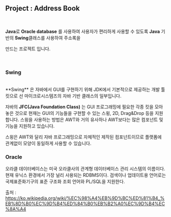 ## Project : Address Book

<br/>

**Java**로 **Oracle database** 를 사용하여 사용자가 편리하게 사용할 수 있도록 **Java** 기반의 **Swing**클래스를 사용하여 주소록을 

만드는 프로젝트 입니다.

<br/>

### Swing

<br/>
**Swing** 은 자바에서 GUI를 구현하기 위해 JDK에서 기본적으로 제공하는 개발 툴킷으로 선 마이크로시스템즈의 자바 기반 클래스의 일부입니다.


자바의 **JFC(Java Foundation Class)** 는 GUI 프로그래밍에 필요한 각종 킷을 모아놓은 것으로 현재는 GUI의 기능들을 구현할 수 있는 스윙, 2D, Drag&Drop 등을 지원합니다. 스윙을 사용하는 방법은 AWT와 거의 유사하나 AWT보다는 많은 컴포넌트 및 기능을 지원하고 있습니다.

스윙은 AWT와 달리 자바 프로그래밍으로 자체적인 제작된 컴포넌트이므로 플랫폼에 관계없이 모양이 동일하게 사용할 수 있습니다. 

### Oracle

오라클 데이터베이스는 미국 오라클사의 관계형 데이터베이스 관리 시스템의 이름이다. 현재 유닉스 환경에서 가장 널리 사용되는 RDBMS이다. 검색이나 업데이트용 언어로는 국제표준화기구의 표준 구조화 조회 언어와 PL/SQL을 지원한다.

출처 : https://ko.wikipedia.org/wiki/%EC%98%A4%EB%9D%BC%ED%81%B4_%EB%8D%B0%EC%9D%B4%ED%84%B0%EB%B2%A0%EC%9D%B4%EC%8A%A4
